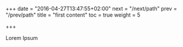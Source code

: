 +++
date = "2016-04-27T13:47:55+02:00"
next = "/next/path"
prev = "/prev/path"
title = "first content"
toc = true
weight = 5

+++

Lorem Ipsum
